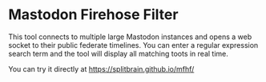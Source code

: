 # Mastodon Firehose Filter

This tool connects to multiple large Mastodon instances and opens a web socket to their public federate timelines. You can enter a regular expression search term and the tool will display all matching toots in real time.

You can try it directly at https://splitbrain.github.io/mfhf/
